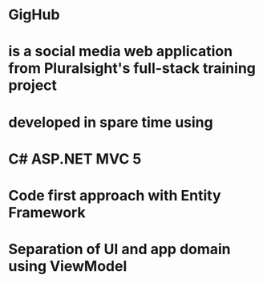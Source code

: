 # GigHub
# is a social media web application from Pluralsight's full-stack training project
# developed in spare time using

# C# ASP.NET MVC 5 
# Code first approach with Entity Framework
# Separation of UI and app domain using ViewModel